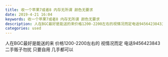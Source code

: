 ```yaml
---
title: 收一个苹果7或者8 内存无所谓 颜色无要求
date: 2019-4-21 16:04
keywords: 收一个苹果7或者8 内存无所谓 颜色无要求
description: 人在BGC最好是能送的来价格1200-2200左右的视情况而定电话9456423843二手贩子勿扰只要自用几手都可以
categories: used
---
```

<td class="t_f" id="postmessage_3569934">

人在BGC最好是能送的来 价格1200-2200左右的 视情况而定 电话9456423843 二手贩子勿扰 只要自用 几手都可以</td>
